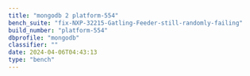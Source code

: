 ```yaml
---
title: "mongodb 2 platform-554"
bench_suite: "fix-NXP-32215-Gatling-Feeder-still-randomly-failing"
build_number: "platform-554"
dbprofile: "mongodb"
classifier: ""
date: 2024-04-06T04:43:13
type: "bench"
---
```


